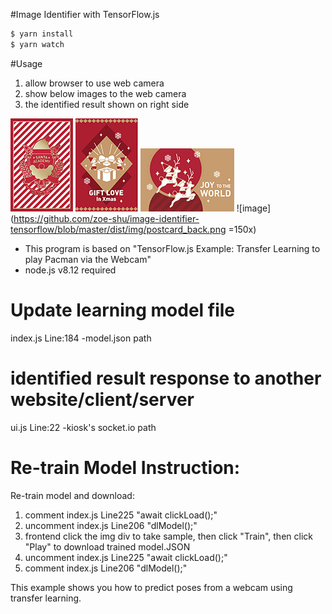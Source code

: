 #Image Identifier with TensorFlow.js
```sh
$ yarn install
$ yarn watch
```

#Usage
1. allow browser to use web camera
2. show below images to the web camera
3. the identified result shown on right side

![image](https://github.com/zoe-shu/image-identifier-tensorflow/blob/master/dist/img/card1_front.jpg)
![image](https://github.com/zoe-shu/image-identifier-tensorflow/blob/master/dist/img/card2_front.jpg)
![image](https://github.com/zoe-shu/image-identifier-tensorflow/blob/master/dist/img/card3_front.jpg)
![image](https://github.com/zoe-shu/image-identifier-tensorflow/blob/master/dist/img/postcard_back.png =150x)

- This program is based on "TensorFlow.js Example: Transfer Learning to play Pacman via the Webcam"
- node.js v8.12 required


# Update learning model file
index.js Line:184
-model.json path

# identified result response to another website/client/server
ui.js Line:22
-kiosk's socket.io path

# Re-train Model Instruction:
Re-train model and download:
1. comment index.js Line225 "await clickLoad();"
2. uncomment index.js Line206 "dlModel();"
3. frontend click the img div to take sample, then click "Train", then click "Play" to download trained model.JSON
4. uncomment index.js Line225 "await clickLoad();"
5. comment index.js Line206 "dlModel();"

This example shows you how to predict poses from a webcam using transfer
learning.
